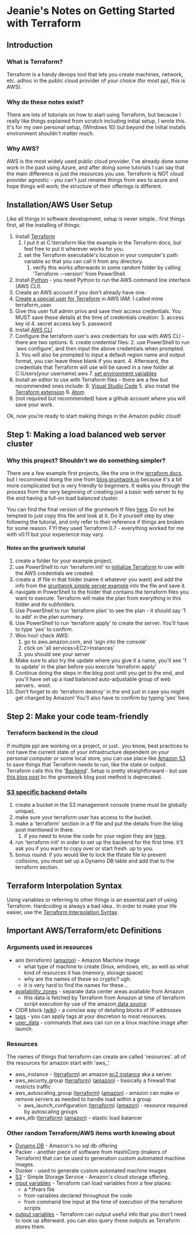 # Jeanie's Notes on Getting Started with Terraform
## Introduction 
### What is Terraform?
Terraform is a handy devops tool that lets you create machines, network, etc. adhoc in the public cloud provider of your choice (for most ppl, this is AWS).  
### Why do these notes exist?
There are lots of tutorials on how to start using Terraform, but because I really like things explained from scratch including initial setup, I wrote this.  It's for my own personal setup, (Windows 10) but beyond the initial installs environment shouldn't matter much. 
### Why AWS?
AWS is the most widely used public cloud provider.  I've already done some work in the past using Azure, and after doing some tutorials I can say that the main difference is just the resources you use.  Terraform is NOT cloud provider agnostic - you can't just rename things from aws to azure and hope things will work; the structure of their offerings is different.

## Installation/AWS User Setup
Like all things in software development, setup is never simple.. first things first, all the installing of things:

1. Install [Terraform](https://www.terraform.io/downloads.html) 
    1. I put it at C:\terraform like the example in the Terraform docs, but feel free to put it wherever works for you.
    2. set the Terraform executable's location in your computer's path variable so that you can call it from any directory.
        1. verify this works afterwards in some random folder by calling 'Terraform --version' from PowerShell. 
2. Install [Python](https://www.python.org/downloads/) - you need Python to run the AWS command line interface (AWS CLI).
3. Create an AWS account if you don't already have one.
4. [Create a special user for Terraform](https://docs.aws.amazon.com/sdk-for-java/v1/developer-guide/signup-create-iam-user.html) in AWS IAM.  I called mine terraform_user.  
5. Give this user full admin privs and save their access credentials. You MUST save these details at the time of credentials creation:
    3. access key id
    4. secret access key
    5. password
6. Install [AWS CLI](https://docs.aws.amazon.com/cli/latest/userguide/cli-chap-install.html)
7. Configure the terraform user's aws credentials for use with AWS CLI - there are two options: 
    6. create credential files: 
        2. use PowerShell to run 'aws configure', and then input the above credentials when prompted.  
        3. You will also be prompted to input a default region name and output format, you can leave these blank if you want.
        4. Afterward, the credentials that Terraform will use will be saved in a new folder at C:\Users\(your username)\.aws
    7. [set environment variables](https://docs.aws.amazon.com/cli/latest/userguide/cli-configure-envvars.html)
8. Install an editor to use with Terraform files - there are a few but recommended ones include:
    8. [Visual Studio Code](https://code.visualstudio.com/)
        5. also install the [Terraform extension](https://marketplace.visualstudio.com/items?itemName=mauve.terraform)
    9. [Atom](https://atom.io/)
9. (not required but recommended) have a github account where you will save your work.

Ok, now you're ready to start making things in the Amazon public cloud!

## Step 1: Making a load balanced web server cluster
### Why this project?  Shouldn't we do something simpler?
There are a few example first projects, like the one in the [terraform docs](https://learn.hashicorp.com/terraform/getting-started/build), but I recommend doing the one from [blog.gruntwork.io](https://blog.gruntwork.io/an-introduction-to-terraform-f17df9c6d180) because it's a bit more complicated but is very friendly to beginners.  It walks you through the process from the very beginning of creating just a basic web server to by the end having a full-on load balanced cluster.  

You can find the final version of the gruntwork tf files [here](https://github.com/gruntwork-io/intro-to-terraform). Do not be tempted to just copy this file and look at it.  Do it yourself step by step following the tutorial, and only refer to their reference if things are broken for some reason.  FYI they used Terraform 0.7 - everything worked for me with v0.11 but your experience may vary.

#### Notes on the gruntwork tutorial
1. create a folder for your example project.  
2. use PowerShell to run 'terraform init' to [initialize Terraform](https://learn.hashicorp.com/terraform/getting-started/build#initialization) to use with the AWS credentials we created.
3. create a .tf file in that folder (name it whatever you want) and add the info from the [gruntwork simple server example](https://blog.gruntwork.io/an-introduction-to-terraform-f17df9c6d180) into the file and save it.
4. navigate in PowerShell to the folder that contains the terraform files you want to execute.  Terraform will make the plan from everything in this folder and its subfolders.
5. Use PowerShell to run 'terraform plan' to see the plan - it should say '1 to add' in the plan summary.
6. Use PowerShell to run 'terraform apply' to create the server. You'll have to type 'yes' to confirm.
7. Woo hoo!  check AWS:
    1. go to aws.amazon.com, and 'sign into the console'
    2. click on 'all services>EC2>Instances'
    3. you should see your server
8. Make sure to also try the update where you give it a name, you'll see '1 to update' in the plan before you execute 'terraform apply'
9. Continue doing the steps in the blog post until you get to the end, and you'll have set up a load balanced auto-adjustable group of web servers..  woot.
10. Don't forget to do 'terraform destroy' in the end just in case you might get charged by Amazon!  You'll also have to confirm by typing 'yes' here.

## Step 2: Make your code team-friendly
### Terraform backend in the cloud
If multiple ppl are working on a project, or just.. you know, best practices to not have the current state of your infrastructure dependent on your personal computer or some local store, you can use place like [Amazon S3](https://aws.amazon.com/s3/) to save things that Terraform needs to run, like the state or output. Terraform calls this the '[Backend](https://www.terraform.io/docs/backends/index.html)'.  Setup is pretty straightforward - but use [this blog post](https://datanextsolutions.com/blog/terraform-using-aws-s3-remote-backend/) bc the gruntwork blog post method is deprecated.

### [S3 specific backend](https://www.terraform.io/docs/backends/types/s3.html) details
1. create a bucket in the S3 management console (name must be globally unique).
2. make sure your terraform user has access to the bucket.
3. make a 'terraform' section in a tf file and put the details from the blog post mentioned in there.
    1. if you need to know the code for your region they are [here](https://docs.aws.amazon.com/AWSEC2/latest/UserGuide/using-regions-availability-zones.html#concepts-available-regions).
4. run 'terraform init' in order to set up the backend for the first time.  it'll ask you if you want to copy over or start fresh. up to you.
5. bonus round:  if you would like to lock the tfstate file to prevent collisions, you must set up a Dynamo DB table and add that to the terraform section. 

## Terraform Interpolation Syntax
Using variables or referring to other things is an essential part of using Terraform. Hardcoding is always a bad idea..  In order to make your life easier, use the [Terraform Interpolation Syntax](https://www.terraform.io/docs/configuration-0-11/interpolation.html).

## Important AWS/Terraform/etc Definitions

### Arguments used in resources
*   ami (terraform) ([amazon](https://docs.aws.amazon.com/AWSEC2/latest/UserGuide/AMIs.html)) - Amazon Machine Image 
    *   what type of machine to create (linux, windows, etc, as well as what kind of resources it has (memory, storage space)
    *   why are the names of these so cryptic?  ugh.
    *   it is very hard to find the names for these... 
*   [availability_zones](https://docs.aws.amazon.com/AWSEC2/latest/UserGuide/using-regions-availability-zones.html) - separate data center areas available from Amazon
    *   this data is fetched by Terraform from Amazon at time of terraform script execution by use of the amazon[ data source](https://www.terraform.io/docs/configuration/data-sources.html).
*   CIDR block ([wiki](https://en.wikipedia.org/wiki/Classless_Inter-Domain_Routing)) - a concise way of detailing blocks of IP addresses
*   [tags](https://docs.aws.amazon.com/AWSEC2/latest/UserGuide/Using_Tags.html) - you can apply tags at your discretion to most resources. 
*   [user_data](https://docs.aws.amazon.com/AWSEC2/latest/UserGuide/user-data.html) - commands that aws can run on a linux machine image after launch.

### Resources
The names of things that terraform can create are called 'resources'.  all of the resources for amazon start with 'aws_'.

*   aws_instance - ([terraform](https://www.terraform.io/docs/providers/aws/r/instance.html)) an amazon [ec2 instance](https://www.terraform.io/docs/providers/aws/r/instance.html) aka a server.
*   aws_security_group ([terraform](https://www.terraform.io/docs/providers/aws/r/security_group.html)) ([amazon](https://docs.aws.amazon.com/AWSEC2/latest/UserGuide/using-network-security.html)) - basically a firewall that restricts traffic
*   aws_autoscaling_group ([terraform](https://www.terraform.io/docs/providers/aws/r/autoscaling_group.html)) ([amazon](https://aws.amazon.com/autoscaling/)) - amazon can make or remove servers as needed to handle load within a group
    *   aws_launch_configuration ([terraform](https://www.terraform.io/docs/providers/aws/r/launch_configuration.html)) ([amazon](https://docs.aws.amazon.com/autoscaling/ec2/userguide/LaunchConfiguration.html)) - resource required by autoscaling groups
*   aws_elb ([terraform](https://www.terraform.io/docs/providers/aws/r/elb.html)) ([amazon](https://aws.amazon.com/elasticloadbalancing/)) - elastic load balancer

### Other random Terraform/AWS items worth knowing about
*   [Dynamo DB](https://aws.amazon.com/dynamodb/) - Amazon's no sql db offering
*   Packer - another piece of software from HashiCorp (makers of Terraform) that can be used to generation custom automated machine images.
*   Docker - used to generate custom automated machine images
*   [S3](https://aws.amazon.com/s3/) - Simple Storage Service - Amazon's cloud storage offering.
*   [input variables](https://learn.hashicorp.com/terraform/getting-started/variables.html) - Terraform can load variables from a few places:
    *   a *.tfvars file
    *   from variables declared throughout the code
    *   from command line input at the time of execution of the terraform scripts
*   [output variables](https://learn.hashicorp.com/terraform/getting-started/outputs.html) - Terraform can output useful info that you don't need to look up afterward.  you can also query these outputs as Terraform stores them.
